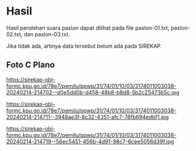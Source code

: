 # Hasil

Hasil perolehan suara paslon dapat dilihat pada file paslon-01.txt, paslon-02.txt, dan paslon-03.txt.

Jika tidak ada, artinya data tersebut belum ada pada SIREKAP.

## Foto C Plano

https://sirekap-obj-formc.kpu.go.id/78e7/pemilu/ppwp/31/74/01/10/03/3174011003038-20240214-214702--d0e5dd0b-d458-48b8-b8d8-5b2c25473b5c.jpg

https://sirekap-obj-formc.kpu.go.id/78e7/pemilu/ppwp/31/74/01/10/03/3174011003038-20240214-214711--3948ae3f-8c32-4351-afc7-78fb694edbf1.jpg

https://sirekap-obj-formc.kpu.go.id/78e7/pemilu/ppwp/31/74/01/10/03/3174011003038-20240214-214719--56ec5451-456b-4d91-98c7-6cee5056d39f.jpg
